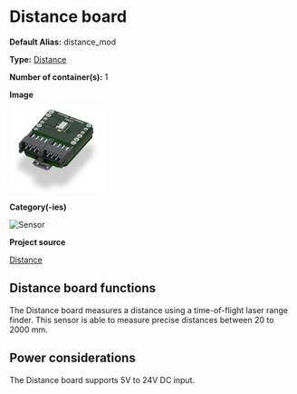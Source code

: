 # Distance board
<div class="cust_sheet" markdown="1">
<p class="cust_sheet-title" markdown="1"><strong>Default Alias:</strong> distance_mod</p>
<p class="cust_sheet-title" markdown="1"><strong>Type:</strong> <a href="../../high/containers_list/distance.md">Distance</a></p>
<p class="cust_sheet-title" markdown="1"><strong>Number of container(s):</strong> 1</p>
<p class="cust_sheet-title" markdown="1"><strong>Image</strong></p>
<p class="cust_indent" markdown="1"><img height="150" src="../../../_assets/img/distance-container.png"></p>
<p class="cust_sheet-title" markdown="1"><strong>Category(-ies)</strong></p>
<p class="cust_indent" markdown="1">
<img height="50" src="../../../_assets/img/sticker-sensor.png" title="Sensor">
</p>
<p class="cust_sheet-title" markdown="1"><strong>Project source </strong></p>
<a class="github-button" data-size="large" aria-label="Star Luos-io/Luos on GitHub" href="https://github.com/Luos-io/Examples/tree/master/Projects/l0/Distance" target="_blank">Distance</a>
</div>

## Distance board functions
The Distance board measures a distance using a time-of-flight laser range finder. This sensor is able to measure precise distances between 20 to 2000 mm.

## Power considerations
The Distance board supports 5V to 24V DC input.



